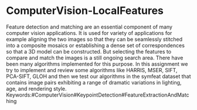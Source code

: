 # ComputerVision-LocalFeatures
Feature detection and matching are an essential component of many computer vision applications. It is used for variety of applications for example aligning the two images so that they can be seamlessly stitched into a composite mosaics or establishing a dense set of correspondences so that a 3D model can be constructed. But selecting the features to compare and match the images is a still ongoing search area. There have been many algorithms implemented for this purpose. In this assignment we try to implement and review some algorithms like HARRIS, MSER, SIFT, PCA-SIFT, GLOH and then we test our algorithms in the symfeat dataset that contains image pairs exhibiting a range of dramatic variations in lighting, age, and rendering style.
Keywords:#ComputerVision#KeypointDetection#FeatureExtractionAndMatching
